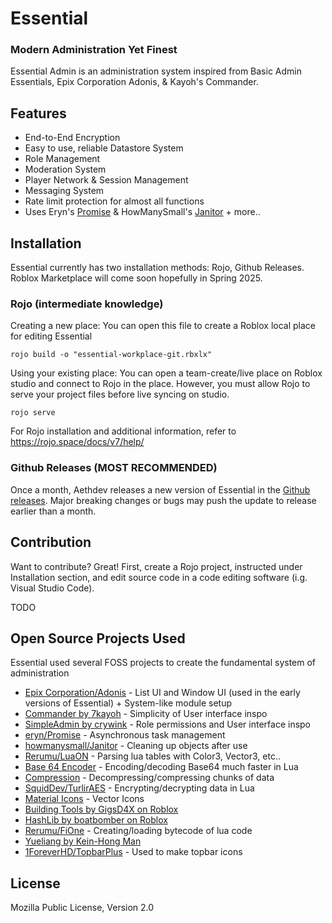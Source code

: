 # Essential
### Modern Administration Yet Finest

Essential Admin is an administration system inspired from Basic Admin Essentials, Epix Corporation Adonis, & Kayoh's Commander.

## Features

- End-to-End Encryption
- Easy to use, reliable Datastore System
- Role Management
- Moderation System
- Player Network & Session Management
- Messaging System
- Rate limit protection for almost all functions
- Uses Eryn's [Promise](https://eryn.io/roblox-lua-promise/) & HowManySmall's [Janitor](https://howmanysmall.github.io/Janitor/)
\+ more..


## Installation

Essential currently has two installation methods: Rojo, Github Releases. Roblox Marketplace will come soon hopefully in Spring 2025.

### Rojo (intermediate knowledge)

Creating a new place: You can open this file to create a Roblox local place for editing Essential
```
rojo build -o "essential-workplace-git.rbxlx"
```

Using your existing place: You can open a team-create/live place on Roblox studio and connect to Rojo in the place. However, you must allow Rojo to serve your project files before live syncing on studio.

```
rojo serve
```

For Rojo installation and additional information, refer to https://rojo.space/docs/v7/help/

### Github Releases (MOST RECOMMENDED)

Once a month, Aethdev releases a new version of Essential in the [Github releases](https://github.com/Aethdev/Essential/releases). Major breaking changes or bugs may push the update to release earlier than a month.

## Contribution

Want to contribute? Great! First, create a Rojo project, instructed under Installation section, and edit source code in a code editing software (i.g. Visual Studio Code).

TODO

## Open Source Projects Used
Essential used several FOSS projects to create the fundamental system of administration
- [Epix Corporation/Adonis](https://github.com/Epix-Incorporated/Adonis) - List UI and Window UI (used in the early versions of Essential) + System-like module setup
- [Commander by 7kayoh](https://devforum.roblox.com/t/commander-open-sourced-admin-panel/503290) - Simplicity of User interface inspo
- [SimpleAdmin by crywink](https://devforum.roblox.com/t/simpleadmin-a-modern-administration-utility-for-your-game/660937) - Role permissions and User interface inspo
- [eryn/Promise](https://github.com/evaera/roblox-lua-promise) - Asynchronous task management
- [howmanysmall/Janitor](https://github.com/howmanysmall/Janitor) - Cleaning up objects after use
- [Rerumu/LuaON](https://github.com/Rerumu/LuaON) - Parsing lua tables with Color3, Vector3, etc..
- [Base 64 Encoder](https://gist.github.com/Reselim/40d62b17d138cc74335a1b0709e19ce2) - Encoding/decoding Base64 much faster in Lua
- [Compression](https://safeteewow.github.io/LibDeflate/source/LibDeflate.lua.html) - Decompressing/compressing chunks of data
- [SquidDev/TurlirAES](https://gist.github.com/SquidDev/86925e07cbabd70773e53d781bd8b2fe) - Encrypting/decrypting data in Lua
- [Material Icons](https://fonts.google.com/icons) - Vector Icons
- [Building Tools by GigsD4X on Roblox](https://devforum.roblox.com/t/building-tools-by-f3x/)
- [HashLib by boatbomber on Roblox](https://devforum.roblox.com/t/hashlib-cryptographic-hashes-in-pure-lua/416732)
- [Rerumu/FiOne](https://github.com/Rerumu/FiOne) - Creating/loading bytecode of lua code
- [Yueliang by Kein-Hong Man](http://yueliang.luaforge.net/)
- [1ForeverHD/TopbarPlus](https://github.com/1ForeverHD/TopbarPlus) - Used to make topbar icons

## License

Mozilla Public License, Version 2.0
